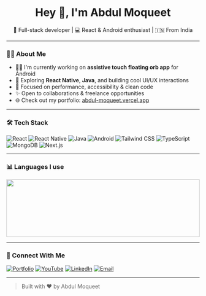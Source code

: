 <h1 align="center">Hey 👋, I'm Abdul Moqueet</h1>

<p align="center">
  🚀 Full-stack developer | 💻 React & Android enthusiast | 🇮🇳 From India
</p>

---

### 🧑‍💻 About Me

- 👨‍💻 I'm currently working on **assistive touch floating orb app** for Android  
- 🧠 Exploring **React Native**, **Java**, and building cool UI/UX interactions  
- 🎯 Focused on performance, accessibility & clean code  
- ✨ Open to collaborations & freelance opportunities  
- 🌐 Check out my portfolio: [abdul-moqueet.vercel.app](https://abdul-moqueet.vercel.app/)

---

### 🛠️ Tech Stack

![React](https://img.shields.io/badge/-React-20232A?style=flat&logo=react)
![React Native](https://img.shields.io/badge/-React%20Native-20232A?style=flat&logo=react)
![Java](https://img.shields.io/badge/-Java-007396?style=flat&logo=java)
![Android](https://img.shields.io/badge/-Android-3DDC84?style=flat&logo=android)
![Tailwind CSS](https://img.shields.io/badge/-Tailwind%20CSS-38B2AC?style=flat&logo=tailwind-css)
![TypeScript](https://img.shields.io/badge/-TypeScript-3178C6?style=flat&logo=typescript)
![MongoDB](https://img.shields.io/badge/-MongoDB-4EA94B?style=flat&logo=mongodb)
![Next.js](https://img.shields.io/badge/-Next.js-000000?style=flat&logo=next.js)

---

### 📊 Languages I use

<p align="center">
<img src="https://github-readme-stats.vercel.app/api/top-langs/?username=abdulmoqueet&layout=compact&theme=radical" width="100%" height="150" />
</p>

---

### 🔗 Connect With Me

[![Portfolio](https://img.shields.io/badge/-Portfolio-black?style=flat&logo=vercel)](https://abdul-moqueet.vercel.app/)
[![YouTube](https://img.shields.io/badge/-YouTube-red?style=flat&logo=youtube)](https://youtube.com/@TheBraveCoders)
[![LinkedIn](https://img.shields.io/badge/-LinkedIn-blue?style=flat&logo=linkedin)](https://www.linkedin.com/in/abdulmoqueet/)
[![Email](https://img.shields.io/badge/-Email-informational?style=flat&logo=gmail)](mailto:abdulmoqueet@gmail.com)

---

> Built with ❤️ by Abdul Moqueet
